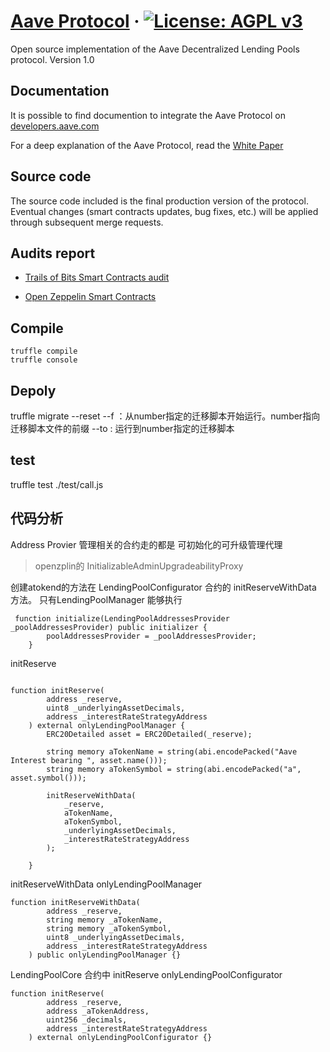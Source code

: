 
# [Aave Protocol](https://aave.com/) &middot; [![License: AGPL v3](https://img.shields.io/badge/License-AGPL%20v3-blue.svg)](https://www.gnu.org/licenses/agpl-3.0)

Open source implementation of the Aave Decentralized Lending Pools protocol. Version 1.0


## Documentation

It is possible to find documention to integrate the Aave Protocol on [developers.aave.com](https://developers.aave.com)

For a deep explanation of the Aave Protocol, read the [White Paper](./docs/Aave_Protocol_Whitepaper_v1_0.pdf)


## Source code

The source code included is the final production version of the protocol. Eventual changes (smart contracts updates, bug fixes, etc.) will be applied through subsequent merge requests.

## Audits report

- [Trails of Bits Smart Contracts audit](docs/audit/ToB_aave_protocol_final_report.pdf)

- [Open Zeppelin Smart Contracts](https://blog.openzeppelin.com/aave-protocol-audit/)

## Compile
```base
truffle compile
truffle console
```


## Depoly
truffle migrate --reset
--f ：从number指定的迁移脚本开始运行。number指向迁移脚本文件的前缀
--to : 运行到number指定的迁移脚本


## test
truffle test ./test/call.js



## 代码分析
Address Provier 管理相关的合约走的都是 可初始化的可升级管理代理
> openzplin的 InitializableAdminUpgradeabilityProxy 
>
创建atokend的方法在 LendingPoolConfigurator 合约的 initReserveWithData 方法。 只有LendingPoolManager 能够执行

``` 
 function initialize(LendingPoolAddressesProvider _poolAddressesProvider) public initializer {
        poolAddressesProvider = _poolAddressesProvider;
    }
```

  
initReserve 
``` 

function initReserve(
        address _reserve,
        uint8 _underlyingAssetDecimals,
        address _interestRateStrategyAddress
    ) external onlyLendingPoolManager {
        ERC20Detailed asset = ERC20Detailed(_reserve);

        string memory aTokenName = string(abi.encodePacked("Aave Interest bearing ", asset.name()));
        string memory aTokenSymbol = string(abi.encodePacked("a", asset.symbol()));

        initReserveWithData(
            _reserve,
            aTokenName,
            aTokenSymbol,
            _underlyingAssetDecimals,
            _interestRateStrategyAddress
        );

    }
```

initReserveWithData onlyLendingPoolManager
``` 
function initReserveWithData(
        address _reserve,
        string memory _aTokenName,
        string memory _aTokenSymbol,
        uint8 _underlyingAssetDecimals,
        address _interestRateStrategyAddress
    ) public onlyLendingPoolManager {}
```



LendingPoolCore 合约中
initReserve  onlyLendingPoolConfigurator
``` 
function initReserve(
        address _reserve,
        address _aTokenAddress,
        uint256 _decimals,
        address _interestRateStrategyAddress
    ) external onlyLendingPoolConfigurator {}
```




